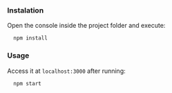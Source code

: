 ### Instalation

Open the console inside the project folder and execute:

```
  npm install
```


### Usage

Access it at ``localhost:3000`` after running:

```
  npm start
```
